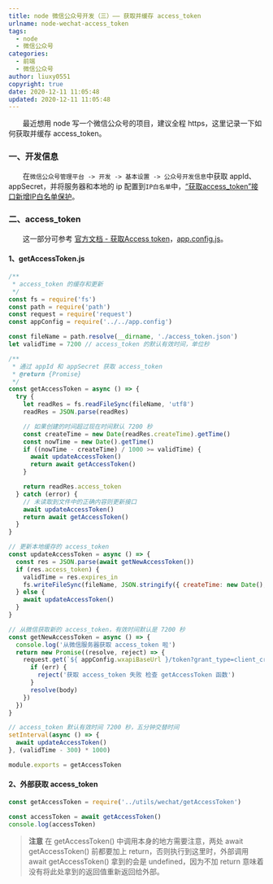 ```yaml
---
title: node 微信公众号开发（三）—— 获取并缓存 access_token
urlname: node-wechat-access_token
tags:
  - node
  - 微信公众号
categories:
  - 前端
  - 微信公众号
author: liuxy0551
copyright: true
date: 2020-12-11 11:05:48
updated: 2020-12-11 11:05:48
---
```


&emsp;&emsp;最近想用 node 写一个微信公众号的项目，建议全程 https，这里记录一下如何获取并缓存 access_token。

<!--more-->


### 一、开发信息

&emsp;&emsp;在`微信公众号管理平台 -> 开发 -> 基本设置 -> 公众号开发信息`中获取 appId、appSecret，并将服务器和本地的 ip 配置到`IP白名单`中，<a href="https://mp.weixin.qq.com/cgi-bin/announce?action=getannouncement&key=1495617578&version=1&lang=zh_CN&platform=2" target="_black">“获取access_token”接口新增IP白名单保护</a>。


### 二、access_token

&emsp;&emsp;这一部分可参考 <a href="https://developers.weixin.qq.com/doc/offiaccount/Basic_Information/Get_access_token.html" target="_black">官方文档 - 获取Access token</a>，<a href="https://liuxianyu.cn/article/node-wechat-base-koa.html#2-app-config-js" target="_black">app.config.js</a>。

#### 1、getAccessToken.js

``` javascript
/**
 * access_token 的缓存和更新
 */
const fs = require('fs')
const path = require('path')
const request = require('request')
const appConfig = require('../../app.config')

const fileName = path.resolve(__dirname, './access_token.json')
let validTime = 7200 // access_token 的默认有效时间，单位秒

/**
 * 通过 appId 和 appSecret 获取 access_token
 * @return {Promise}
 */
const getAccessToken = async () => {
  try {
    let readRes = fs.readFileSync(fileName, 'utf8')
    readRes = JSON.parse(readRes)

    // 如果创建的时间超过现在时间默认 7200 秒
    const createTime = new Date(readRes.createTime).getTime()
    const nowTime = new Date().getTime()
    if ((nowTime - createTime) / 1000 >= validTime) {
      await updateAccessToken()
      return await getAccessToken()
    }

    return readRes.access_token
  } catch (error) {
    // 未读取到文件中的正确内容则更新接口
    await updateAccessToken()
    return await getAccessToken()
  }
}

// 更新本地缓存的 access_token
const updateAccessToken = async () => {
  const res = JSON.parse(await getNewAccessToken())
  if (res.access_token) {
    validTime = res.expires_in
    fs.writeFileSync(fileName, JSON.stringify({ createTime: new Date(), ...res }))
  } else {
    await updateAccessToken()
  }
}

// 从微信获取新的 access_token，有效时间默认是 7200 秒
const getNewAccessToken = async () => {
  console.log('从微信服务器获取 access_token 啦')
  return new Promise((resolve, reject) => {
    request.get(`${ appConfig.wxapiBaseUrl }/token?grant_type=client_credential&appId=${ appConfig.appId }&secret=${ appConfig.appSecret }`, (err, res, body) => {
      if (err) {
        reject('获取 access_token 失败 检查 getAccessToken 函数')
      }
      resolve(body)
    })
  })
}

// access_token 默认有效时间 7200 秒，五分钟交替时间
setInterval(async () => {
  await updateAccessToken()
}, (validTime - 300) * 1000)

module.exports = getAccessToken
```

#### 2、外部获取 access_token

``` javascript
const getAccessToken = require('../utils/wechat/getAccessToken')

const accessToken = await getAccessToken()
console.log(accessToken)
```

>**注意**
>  在 getAccessToken() 中调用本身的地方需要注意，两处 await getAccessToken() 前都要加上 return，否则执行到这里时，外部调用 await getAccessToken() 拿到的会是 undefined，因为不加 return 意味着没有将此处拿到的返回值重新返回给外部。
